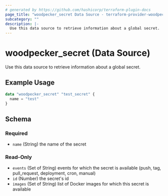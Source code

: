 ```yaml
---
# generated by https://github.com/hashicorp/terraform-plugin-docs
page_title: "woodpecker_secret Data Source - terraform-provider-woodpecker"
subcategory: ""
description: |-
  Use this data source to retrieve information about a global secret.
---
```


# woodpecker_secret (Data Source)

Use this data source to retrieve information about a global secret.

## Example Usage

```terraform
data "woodpecker_secret" "test_secret" {
  name = "test"
}
```

<!-- schema generated by tfplugindocs -->
## Schema

### Required

- `name` (String) the name of the secret

### Read-Only

- `events` (Set of String) events for which the secret is available (push, tag, pull_request, deployment, cron, manual)
- `id` (Number) the secret's id
- `images` (Set of String) list of Docker images for which this secret is available
